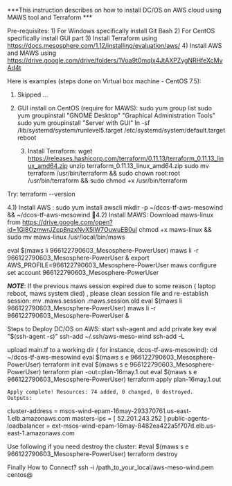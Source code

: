 ***This instruction describes on how to install DC/OS on AWS cloud using MAWS tool and Terraform ***

Pre-requisites: 
	1) For Windows specifically install Git Bash
	2) For CentOS specifically install GUI part
	3) Install Terraform using https://docs.mesosphere.com/1.12/installing/evaluation/aws/
	4) Install AWS and MAWS using https://drive.google.com/drive/folders/1Voa9t0mqIx4JtAXPZygNRHfeXcMvAd4t
	
Here is examples (steps done on Virtual box machine - CentOS 7.5):

1) Skipped …

2) GUI install on CentOS (require for MAWS):
    sudo yum group list
    sudo yum groupinstall "GNOME Desktop" "Graphical Administration Tools"
    sudo yum groupinstall "Server with GUI"
    ln -sf /lib/systemd/system/runlevel5.target /etc/systemd/system/default.target
    reboot

	3) Install Terraform: 
    wget https://releases.hashicorp.com/terraform/0.11.13/terraform_0.11.13_linux_amd64.zip
    unzip terraform_0.11.13_linux_amd64.zip
    sudo mv terraform /usr/bin/terraform && sudo chown root:root /usr/bin/terraform && sudo chmod +x /usr/bin/terraform

Try:
    terraform --version

4.1) Install AWS : 
    sudo yum install awscli
    mkdir -p ~/dcos-tf-aws-mesowind && ~/dcos-tf-aws-mesowind
4.2) Install MAWS: 
    Download maws-linux from https://drive.google.com/open?id=1Gl8OzmwrJZcp8nzxNvX5lW7OuwuEB0ul
    chmod +x maws-linux && sudo mv maws-linux /usr/local/bin/maws
    
   eval $(maws li 966122790603_Mesosphere-PowerUser) 
   maws li -r 966122790603_Mesosphere-PowerUser &
   export AWS_PROFILE=966122790603_Mesosphere-PowerUser
   maws configure set account 966122790603_Mesosphere-PowerUser

***NOTE***: If the previous maws session expired due to some reason ( laptop reboot, maws system died) , 
please clean session file and re-establish session:
   mv .maws.session .maws.session.old
   eval $(maws li 966122790603_Mesosphere-PowerUser) 
   maws li -r 966122790603_Mesosphere-PowerUser &

Steps to Deploy DC/OS on AWS:
   start ssh-agent and add private key 
   eval "$(ssh-agent -s)" 
   ssh-add ~/.ssh/aws-meso-wind
   ssh-add -L

   upload main.tf to a working dir ( for instance, dcos-tf-aws-mesowind): 
   cd ~/dcos-tf-aws-mesowind
   eval $(maws s e 966122790603_Mesosphere-PowerUser) terraform init
   eval $(maws s e 966122790603_Mesosphere-PowerUser) terraform plan -out=plan-16may.1.out
   eval $(maws s e 966122790603_Mesosphere-PowerUser) terraform apply plan-16may.1.out
   
    Apply complete! Resources: 74 added, 0 changed, 0 destroyed.
    Outputs:
cluster-address = msos-wind-epam-16may-293370761.us-east-1.elb.amazonaws.com
masters-ips = [
    52.201.243.252
]
public-agents-loadbalancer = ext-msos-wind-epam-16may-8482ea422a5f707d.elb.us-east-1.amazonaws.com

Use following if you need destroy the cluster:
#eval $(maws s e 966122790603_Mesosphere-PowerUser) terraform destroy


Finally How to Connect? 
ssh -i /path_to_your_local/aws-meso-wind.pem centos@<ip-address>
